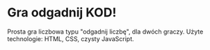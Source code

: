 # Gra odgadnij KOD!
Prosta gra liczbowa typu "odgadnij liczbę", dla dwóch graczy. Użyte technologie: HTML, CSS, czysty JavaScript.
